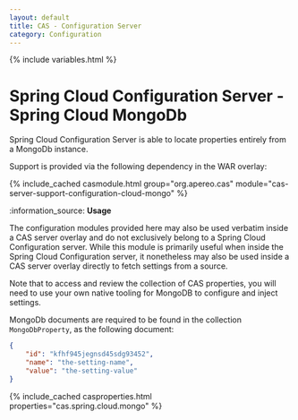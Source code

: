```yaml
---
layout: default
title: CAS - Configuration Server
category: Configuration
---
```


{% include variables.html %}

# Spring Cloud Configuration Server - Spring Cloud MongoDb

Spring Cloud Configuration Server is able to locate properties entirely from a MongoDb instance.

Support is provided via the following dependency in the WAR overlay:

{% include_cached casmodule.html group="org.apereo.cas" module="cas-server-support-configuration-cloud-mongo" %}

<div class="alert alert-info mt-3">:information_source: <strong>Usage</strong><p>The configuration modules provided here may also be used verbatim inside a CAS server overlay and do not exclusively belong to a Spring Cloud Configuration server. While this module is primarily useful when inside the Spring Cloud Configuration server, it nonetheless may also be used inside a CAS server overlay directly to fetch settings from a source.</p></div>

Note that to access and review the collection of CAS properties,
you will need to use your own native tooling for MongoDB to configure and inject settings.

MongoDb documents are required to be found in the collection `MongoDbProperty`, as the following document:

```json
{
    "id": "kfhf945jegnsd45sdg93452",
    "name": "the-setting-name",
    "value": "the-setting-value"
}
```

{% include_cached casproperties.html properties="cas.spring.cloud.mongo" %}
